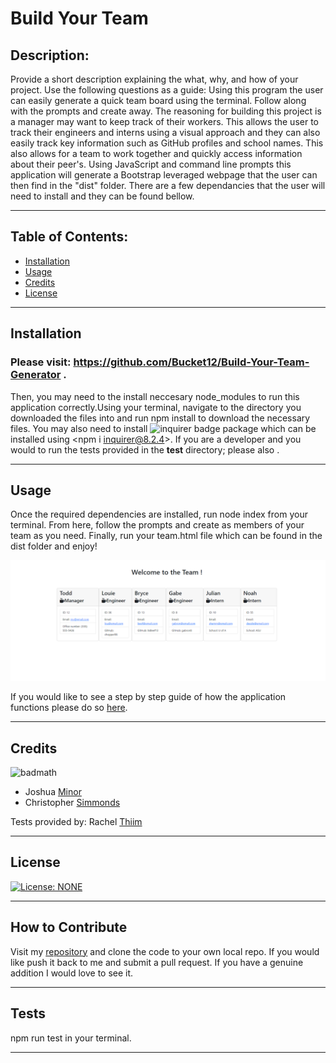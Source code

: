 # Build Your Team

## Description:

Provide a short description explaining the what, why, and how of your project. Use the following questions as a guide:
Using this program the user can easily generate a quick team board using the terminal. Follow along with the prompts and create away. The reasoning for building this project is a manager may want to keep track of their workers. This allows the user to track their engineers and interns using a visual approach and they can also easily track key information such as GitHub profiles and school names. This also allows for a team to work together and quickly access information about their peer's. Using JavaScript and command line prompts this application will generate a Bootstrap leveraged webpage that the user can then find in the "dist" folder. There are a few dependancies that the user will need to install and they can be found bellow.

---

## Table of Contents:

- [Installation](#installation)
- [Usage](#usage)
- [Credits](#credits)
- [License](#license)

---

## Installation
### Please visit: https://github.com/Bucket12/Build-Your-Team-Generator .
Then, you may need to the install neccesary node_modules to run this application correctly.Using your terminal, navigate to the directory you downloaded the files into and run npm install to download the necessary files. You may also need to install ![inquirer badge](https://img.shields.io/badge/Inquirer-v8.2.4-red) package which can be installed using <npm i inquirer@8.2.4>. If you are a developer and you would to run the tests provided in the __test__ directory; please also <run npm i jest>.

---

## Usage

Once the required dependencies are installed, run node index from your terminal. From here, follow the prompts and create as members of your team as you need. Finally, run your team.html file which can be found in the dist folder and enjoy!

![Image of Functioning Application](/src/snippet.PNG)

If you would like to see a step by step guide of how the application functions please do so [here](https://drive.google.com/file/d/1swxbY-ZycANMshKBNFVazVdcHRRWKbMv/view).

---

## Credits
![badmath](https://img.shields.io/github/languages/top/nielsenjared/badmath)

- Joshua [Minor](https://github.com/jminor90)
- Christopher [Simmonds](https://github.com/Christoph551)

Tests provided by: Rachel [Thiim](https://github.com/rxtATX)

---

## License

[![License: NONE](https://img.shields.io/badge/license-Unlicense-blue.svg)](https://unlicense.org/)


---

## How to Contribute

Visit my [repository](https://github.com/Bucket12/Build-Your-Team-Generator) and clone the code to your own local repo. If you would like push it back to me and submit a pull request. If you have a genuine addition I would love to see it.

---

## Tests

npm run test in your terminal.

---


